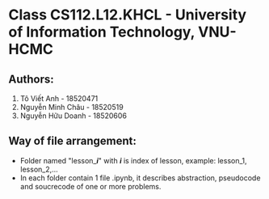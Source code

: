 # Class CS112.L12.KHCL - University of Information Technology, VNU-HCMC
## Authors:
1. Tô Viết Anh - 18520471
2. Nguyễn Minh Châu - 18520519
3. Nguyễn Hữu Doanh - 18520606
## Way of file arrangement:
* Folder named "lesson_***i***" with ***i*** is index of lesson, example: lesson_1, lesson_2,...
* In each folder contain 1 file .ipynb, it describes abstraction, pseudocode and soucrecode of one or more problems.
